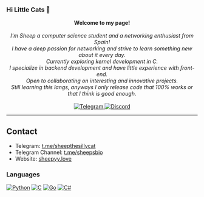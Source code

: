 ### Hi Little Cats 👋
<p align="center">
    <b>Welcome to my page!</b><br><br>
    <i>
        I'm Sheep a computer science student and a networking enthusiast from Spain!<br>
        I have a deep passion for networking and strive to learn something new about it every day.<br>
        Currently exploring kernel development in C.<br>
        I specialize in backend development and have little experience with front-end.<br>
        Open to collaborating on interesting and innovative projects.<br>
        Still learning this langs, anyways I only release code that 100% works or that I think is good enough.<br>
        </i><br>
        <a href="https://t.me/sheepthesillycat">
        <img src="https://img.shields.io/badge/Telegram-blue?style=flat-square&logo=Telegram" alt="Telegram">
        <a href="http://discordapp.com/users/660556644018683904">
        <img src="https://img.shields.io/badge/Discord-purple?style=flat-square&logo=Discord" alt="Discord">
    </a>
    </i><br>
            
---
          
## Contact

- Telegram: [t.me/sheepthesillycat](https://t.me/sheepthesillycat)
- Telegram Channel: [t.me/sheepsbio](https://t.me/sheepsbio)
- Website: [sheepyy.love](https://sheepyy.love)
### Languages
[![Python](https://img.shields.io/badge/python-black?style=for-the-badge&logo=python)](https://github.com/lilsheepyy)
[![C](https://img.shields.io/badge/c-black?style=for-the-badge&logo=c)](https://github.com/lilsheepyy)
[![Go](https://img.shields.io/badge/Golang-black?style=for-the-badge&logo=go)](https://github.com/lilsheepyy)
[![C#](https://img.shields.io/badge/csharp-black?style=for-the-badge&logo=csharp)](https://github.com/lilsheepyy)

